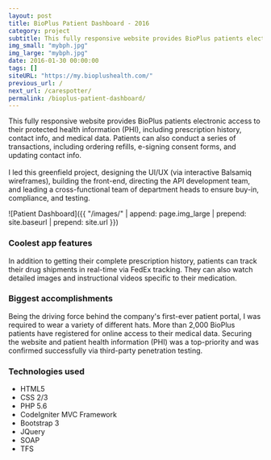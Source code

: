 ```yaml
---
layout: post
title: BioPlus Patient Dashboard - 2016
category: project
subtitle: This fully responsive website provides BioPlus patients electronic access ... <span>READ MORE</span> 
img_small: "mybph.jpg"
img_large: "mybph.jpg"
date: 2016-01-30 00:00:00
tags: []
siteURL: "https://my.bioplushealth.com/"
previous_url: /
next_url: /carespotter/
permalink: /bioplus-patient-dashboard/
---
```

This fully responsive website provides BioPlus patients electronic access to their protected health information (PHI), including prescription history, contact info, and medical data. Patients can also conduct a series of transactions, including ordering refills, e-signing consent forms, and updating contact info. 
<br><br>
I led this greenfield project, designing the UI/UX (via interactive Balsamiq wireframes), building the front-end, directing the API development team, and leading a cross-functional team of department heads to ensure buy-in, compliance, and testing. 

![Patient Dashboard]({{ "/images/" | append: page.img_large | prepend: site.baseurl | prepend: site.url  }})

### Coolest app features
In addition to getting their complete prescription history, patients can track their drug shipments in real-time via FedEx tracking. They can also watch detailed images and instructional videos specific to their medication.

### Biggest accomplishments
Being the driving force behind the company's first-ever patient portal, I was required to wear a variety of different hats. More than 2,000 BioPlus patients have registered for online access to their medical data. Securing the website and patient health information (PHI) was a top-priority and was confirmed successfully via third-party penetration testing.  

### Technologies used
* HTML5
* CSS 2/3
* PHP 5.6
* CodeIgniter MVC Framework
* Bootstrap 3
* JQuery
* SOAP
* TFS


